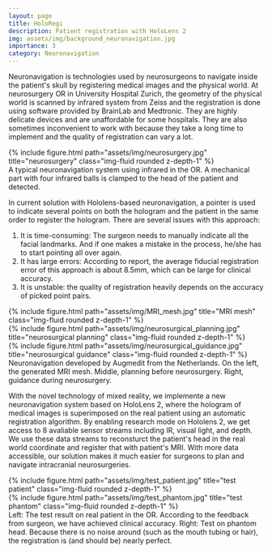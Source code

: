 ```yaml
---
layout: page
title: HoloRegi
description: Patient registration with HoloLens 2
img: assets/img/background_neuronavigation.jpg
importance: 3
category: Neuronavigation
---
```


Neuronavigation is technologies used by neurosurgeons to navigate inside the patient's skull by registering medical images and the physical world. At neurosurgery OR in University Hospital Zurich, the geometry of the physical world is scanned by infrared system from Zeiss and the registration is done using software provided by BrainLab and Medtronic. They are highly delicate devices and are unaffordable for some hospitals. They are also sometimes inconvenient to work with because they take a long time to implement and the quality of registration can vary a lot. 

<div class="row">
    <div class="col-sm mt-3 mt-md-0">
        {% include figure.html path="assets/img/neurosurgery.jpg" title="neurosurgery" class="img-fluid rounded z-depth-1" %}
    </div>
</div>
<div class="caption">
    A typical neuronavigation system using infrared in the OR. A mechanical part with four infrared balls is clamped to the head of the patient and detected.
</div>

In current solution with Hololens-based neuronavigation, a pointer is used to indicate several points on both the hologram and the patient in the same order to register the hologram. There are several issues with this approach: 

1. It is time-consuming: The surgeon needs to manually indicate all the facial landmarks. And if one makes a mistake in the process, he/she has to start pointing all over again.
2. It has large errors: According to report, the average fiducial registration error of this approach is about 8.5mm, which can be large for clinical accuracy.
3. It is unstable: the quality of registration heavily depends on the accuracy of picked point pairs.  

<div class="row">
    <div class="col-sm mt-3 mt-md-0">
        {% include figure.html path="assets/img/MRI_mesh.jpg" title="MRI mesh" class="img-fluid rounded z-depth-1" %}
    </div>
    <div class="col-sm mt-3 mt-md-0">
        {% include figure.html path="assets/img/neurosurgical_planning.jpg" title="neurosurgical planning" class="img-fluid rounded z-depth-1" %}
    </div>
    <div class="col-sm mt-3 mt-md-0">
        {% include figure.html path="assets/img/neurosurgical_guidance.jpg" title="neurosurgical guidance" class="img-fluid rounded z-depth-1" %}
    </div>
</div>
<div class="caption">
    Neuronavigation developed by Augmedit from the Netherlands. On the left, the generated MRI mesh. Middle, planning before neurosurgery. Right, guidance during neurosurgery.
</div>

With the novel technology of mixed reality, we implemente a new neuronavigation system based on HoloLens 2, where the hologram of medical images is superimposed on the real patient using an automatic registration algorithm. By enabling research mode on Hololens 2, we get access to 8 avaliable sensor streams including IR, visual light, and depth. We use these data streams to reconsturct the patient's head in the real world coordinate and register that with patient's MRI. With more data accessible, our solution makes it much easier for surgeons to plan and navigate intracranial neurosurgeries.


<div class="row justify-content-sm-center">
    <div class="col-sm-8 mt-3 mt-md-0">
        {% include figure.html path="assets/img/test_patient.jpg" title="test patient" class="img-fluid rounded z-depth-1" %}
    </div>
    <div class="col-sm-4 mt-3 mt-md-0">
        {% include figure.html path="assets/img/test_phantom.jpg" title="test phantom" class="img-fluid rounded z-depth-1" %}
    </div>
</div>
<div class="caption">
    Left: The test result on real patient in the OR. According to the feedback from surgeon, we have achieved clinical accuracy. Right: Test on phantom head. Because there is no noise around (such as the mouth tubing or hair), the registration is (and should be) nearly perfect.
</div>

